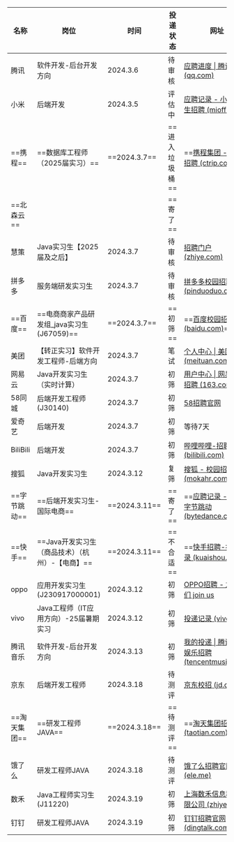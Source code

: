 
| 名称       | 岗位                            | 时间            | 投递状态      | 网址                                                                                                                                                                                                                                                                                                                                              |
| -------- | ----------------------------- | ------------- | --------- | ----------------------------------------------------------------------------------------------------------------------------------------------------------------------------------------------------------------------------------------------------------------------------------------------------------------------------------------------- |
| 腾讯       | 软件开发-后台开发方向                   | 2024.3.6      | 待审核       | [应聘进度 \| 腾讯校招 (qq.com)](https://join.qq.com/progress.html)                                                                                                                                                                                                                                                                                      |
| 小米       | 后端开发                          | 2024.3.5      | 评估中       | [应聘记录 - 小米实习生招聘 (mioffice.cn)](https://xiaomi.jobs.f.mioffice.cn/internship/position/application?spread=TWWKAJ3)                                                                                                                                                                                                                                |
| ==携程==   | ==数据库工程师（2025届实习）==           | ==2024.3.7==  | ==进入垃圾桶== | ==[携程集团 - 校园招聘 (ctrip.com)](https://campus.ctrip.com/#/candidateHome/applications)==                                                                                                                                                                                                                                                            |
| ==北森云==  |                               |               | ==寄了==    |                                                                                                                                                                                                                                                                                                                                                 |
| 慧策       | Java实习生【2025届及之后】             | 2024.3.7      | 待审核       | [招聘门户 (zhiye.com)](https://huicecom.zhiye.com/personal/deliveryRecord)                                                                                                                                                                                                                                                                          |
| 拼多多      | 服务端研发实习生                      | 2024.3.7      | 待审核       | [拼多多校园招聘 (pinduoduo.com)](https://careers.pinduoduo.com/campus/personal-center)                                                                                                                                                                                                                                                                 |
| ==百度==   | ==电商商家产品研发组_java实习生(J67059)== | ==2024.3.7==  | ==初筛==    | ==[百度校园招聘 (baidu.com)](https://talent.baidu.com/jobs/center)==                                                                                                                                                                                                                                                                                  |
| 美团       | 【转正实习】软件开发工程师-后端方向            | 2024.3.7      | 笔试        | [个人中心 \| 美团招聘 (meituan.com)](https://zhaopin.meituan.com/web/personalCenter/deliveryRecord)                                                                                                                                                                                                                                                     |
| 网易云      | Java开发实习生（实时计算）               | 2024.3.7      | 初筛        | [用户中心 \| 网易社会招聘 (163.com)](https://hr.163.com/user.html/application)                                                                                                                                                                                                                                                                            |
| 58同城     | 后端开发工程师(J30140)               | 2024.3.7      | 初筛        | [58招聘官网](https://campus.58.com/personal/deliveryRecord)                                                                                                                                                                                                                                                                                         |
| 爱奇艺      | 后端开发                          | 2024.3.7      | 初筛        | 等待7天                                                                                                                                                                                                                                                                                                                                            |
| BiliBili | 后端开发                          | 2024.3.7      | 初筛        | [哔哩哔哩-招聘 (bilibili.com)](https://jobs.bilibili.com/campus/records)                                                                                                                                                                                                                                                                              |
| 搜狐       | Java开发实习生                     | 2024.3.12     | 复筛        | [搜狐 - 校园招聘 (mokahr.com)](https://app.mokahr.com/campus_apply/sohu/28313#/candidateHome/applications)                                                                                                                                                                                                                                            |
| ==字节跳动== | ==后端开发实习生-国际电商==              | ==2024.3.11== | ==寄了==    | ==[应聘记录 - 加入字节跳动 (bytedance.com)](https://jobs.bytedance.com/campus/position/application)==                                                                                                                                                                                                                                                     |
| ==快手==   | ==Java开发实习生（商品技术）（杭州）-【电商】==  | ==2024.3.11== | ==不合适==   | ==[快手招聘-投递记录 (kuaishou.cn)](https://zhaopin.kuaishou.cn/recruit/e/#/official/my-apply/)==                                                                                                                                                                                                                                                       |
| oppo     | 应用开发实习生(J230917000001)        | 2024.3.12     | 初筛        | [OPPO招聘 - 加入我们 join us](https://careers.oppo.com/university/oppo/center/history)                                                                                                                                                                                                                                                                |
| vivo     | Java工程师（IT应用方向）-25届暑期实习       | 2024.3.12     | 初筛        | [投递记录 (vivo.com)](https://hr.vivo.com/wt/vivo/web/index/vivoWebApplyRecord!listApplyPosition?needStatusFlows=true&operational=2a403ba4efe10afc21876c9de39c479a729aa965050da985717cdfd4df717f91ebc4813de432a8a54a8ba350f20fd6eebceda68d04606dc518ebee4f964c64c486ed8eaaab262133f2d8c4082906e412528882cf8be6ce479dd032d3a3fef383bd2fc0746c2cd8a9) |
| 腾讯音乐     | 软件开发-后台开发方向                   | 2024.3.13     | 初筛        | [我的投递 \| 腾讯音乐娱乐招聘 (tencentmusic.com)](https://join.tencentmusic.com/deliver)                                                                                                                                                                                                                                                                    |
| 京东       | 后端开发工程师                       | 2024.3.18     | 待测评       | [京东校招 (jd.com)](https://campus.jd.com/#/myDeliver?type=present)                                                                                                                                                                                                                                                                                 |
| ==淘天集团== | ==研发工程师JAVA==                 | ==2024.3.18== | ==待测评==   | ==[淘天集团招聘官网 (taotian.com)](https://talent.taotian.com/personal/campus-application?lang=zh)==                                                                                                                                                                                                                                                    |
| 饿了么      | 研发工程师JAVA                     | 2024.3.18     | 待测评       | [饿了么招聘官网 (ele.me)](https://talent.ele.me/personal/campus-application?lang=zh)                                                                                                                                                                                                                                                                   |
| 数禾       | Java工程师实习生(J11220)            | 2024.3.19     | 初筛        | [上海数禾信息科技有限公司 (zhiye.com)](https://shuhegroup1.zhiye.com/personal/deliveryRecord)                                                                                                                                                                                                                                                               |
| 钉钉       | 研发工程师JAVA                     | 2024.3.19     | 初筛        | [钉钉招聘官网 (dingtalk.com)](https://talent.dingtalk.com/personal/campus-application?lang=zh)                                                                                                                                                                                                                                                        |

